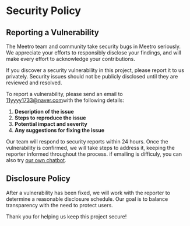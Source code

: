 # Security Policy

## Reporting a Vulnerability
The Meetro team and community take security bugs in Meetro seriously. We appreciate your efforts to responsibly disclose your findings, and will make every effort to acknowledge your contributions.

If you discover a security vulnerability in this project, please report it to us privately. Security issues should not be publicly disclosed until they are reviewed and resolved.

To report a vulnerability, please send an email to [11yyyy1733@naver.com](mailto:11yyyy1733@naver.com)with the following details:

1. **Description of the issue**
2. **Steps to reproduce the issue**
3. **Potential impact and severity**
4. **Any suggestions for fixing the issue**

Our team will respond to security reports within 24 hours. Once the vulnerability is confirmed, we will take steps to address it, keeping the reporter informed throughout the process.
if emailing is difficuly, you can also try [our own chatbot](https://open.kakao.com/o/sIczM5Yg).

## Disclosure Policy

After a vulnerability has been fixed, we will work with the reporter to determine a reasonable disclosure schedule. Our goal is to balance transparency with the need to protect users.

Thank you for helping us keep this project secure!
